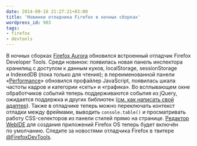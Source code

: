 ```yaml
---
date: 2014-09-16 21:27:21+03:00
title: 'Новинки отладчика Firefox в ночных сборках'
wordpress_id: 903
tags:
- firefox
- devtools
---
```


В ночных сборках [Firefox Aurora](http://www.mozilla.org/firefox/aurora/) обновился встроенный отладчик Firefox Developer Tools. Среди новинок: появилась новая панель инспектора хранилищ с доступом к данным куков, localStorage, sessionStorage и IndexedDB (пока только для чтения); в переименованной панели «[Performance](https://developer.mozilla.org/en-US/docs/Tools/Performance)» обновился профайлер JavaScript, появилась шкала частоты кадров и категории «сеть» и «графика». Во всплывающем окне обработчиков событий теперь поддерживаются события из jQuery, ожидается поддержка и других библиотек ([см. как написать свой адаптер](http://flailingmonkey.com/view-jquery-and-jquery-live-events-in-firefox-devtools/)). Также в отладчике теперь можно переключать контекст отладки между фреймами, выводить `console.table()` и просматривать работу CSS-селекторов из панели стилей прямо на странице. [Редактор WebIDE](https://developer.mozilla.org/en-US/docs/Tools/WebIDE) для создания приложений Firefox OS теперь будет включён по умолчанию. Следите за новостями отладчика Firefox в твитере [@FirefoxDevTools](https://twitter.com/firefoxdevtools).
